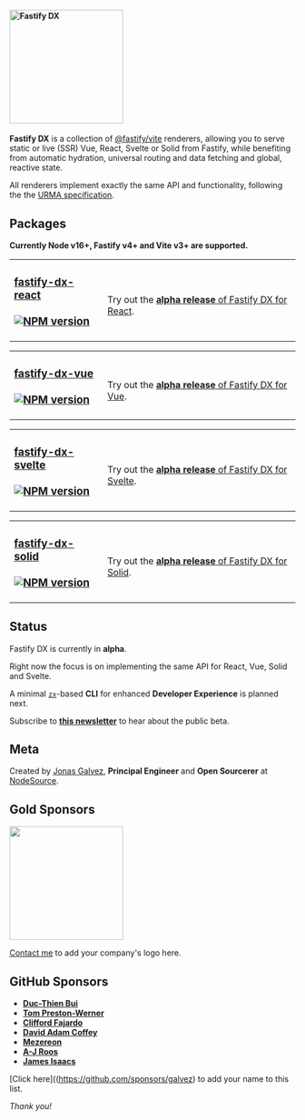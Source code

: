 
#### <img width="200px" alt="Fastify DX" src="https://user-images.githubusercontent.com/12291/163095704-d1bd8541-ecde-4707-8068-17d2fd725c01.svg">

**Fastify DX** is a collection of [@fastify/vite](https://fastify-vite.dev) renderers, allowing you to serve static or live (SSR) Vue, React, Svelte or Solid from Fastify, while benefiting from automatic hydration, universal routing and data fetching and global, reactive state.

All renderers implement exactly the same API and functionality, following the the [URMA specification](https://github.com/fastify/fastify-dx/blob/main/URMA.md).

## Packages

**Currently Node v16+, Fastify v4+ and Vite v3+ are supported.**

<table>
<tr>
<td width="200px" valign="top">

### [fastify-dx-react](https://github.com/fastify/fastify-dx/tree/main/packages/fastify-dx-react)<br><br>[![NPM version](https://img.shields.io/npm/v/fastify-dx-react.svg?style=flat)](https://www.npmjs.com/package/fastify-dx-react) 
 
</td>
<td width="500px"><br>

Try out the [**alpha release** of Fastify DX for React](https://github.com/fastify/fastify-dx/blob/main/packages/fastify-dx-react/README.md).

</td>
</tr>
</table>


<table>
<tr>
<td width="200px" valign="top">

### [fastify-dx-vue](https://github.com/fastify/fastify-dx/tree/main/packages/fastify-dx-vue)<br><br>[![NPM version](https://img.shields.io/npm/v/fastify-dx-vue.svg?style=flat)](https://www.npmjs.com/package/fastify-dx-vue) 
 
</td>
<td width="500px"><br>

Try out the [**alpha release** of Fastify DX for Vue](https://github.com/fastify/fastify-dx/blob/main/packages/fastify-dx-vue/README.md).

</td>
</tr>
</table>  


<table>
<tr>
<td width="200px" valign="top">

### [fastify-dx-svelte](https://github.com/fastify/fastify-dx/tree/main/packages/fastify-dx-svelte)<br><br>[![NPM version](https://img.shields.io/npm/v/fastify-dx-svelte.svg?style=flat)](https://www.npmjs.com/package/fastify-dx-svelte) 
 
</td>
<td width="500px"><br>

Try out the [**alpha release** of Fastify DX for Svelte](https://github.com/fastify/fastify-dx/blob/main/packages/fastify-dx-svelte/README.md).

</td>
</tr>
</table>  

<table>
<tr>
<td width="200px" valign="top">

### [fastify-dx-solid](https://github.com/fastify/fastify-dx/tree/main/packages/fastify-dx-solid)<br><br>[![NPM version](https://img.shields.io/npm/v/fastify-dx-solid.svg?style=flat)](https://www.npmjs.com/package/fastify-dx-solid) 
 
</td>
<td width="500px"><br>

Try out the [**alpha release** of Fastify DX for Solid](https://github.com/fastify/fastify-dx/blob/main/packages/fastify-dx-solid/README.md).

</td>
</tr>
</table>  


## Status

Fastify DX is currently in **alpha**.

Right now the focus is on implementing the same API for React, Vue, Solid and Svelte.

A minimal [`zx`](https://github.com/google/zx)-based **CLI** for enhanced **Developer Experience** is planned next.

Subscribe to [**this newsletter**](https://www.getrevue.co/profile/fastify-dx) to hear about the public beta.

## Meta

Created by [Jonas Galvez](https://github.com/sponsors/galvez), **Principal Engineer** and **Open Sourcerer** at [NodeSource](https://nodesource.com).

## Gold Sponsors

<a href="https://nodesource.com"><img width="200px" src="https://user-images.githubusercontent.com/12291/206885948-3fa742a2-1057-4db2-8648-46f5cb673461.svg"></a>

[Contact me](mailto:jonasgalvez@gmail.com) to add your company's logo here.

## GitHub Sponsors

- [**Duc-Thien Bui**](https://github.com/aecea)
- [**Tom Preston-Werner**](https://github.com/mojombo) 
- [**Clifford Fajardo**](https://github.com/cliffordfajardo)
- [**David Adam Coffey**](https://github.com/dacoffey)
- [**Mezereon**](https://github.com/mezereon-co)
- [**A-J Roos**](https://github.com/Asjas)
- [**James Isaacs**](https://github.com/jamesisaacs2)

[Click here]((https://github.com/sponsors/galvez) to add your name to this list.

_Thank you!_
